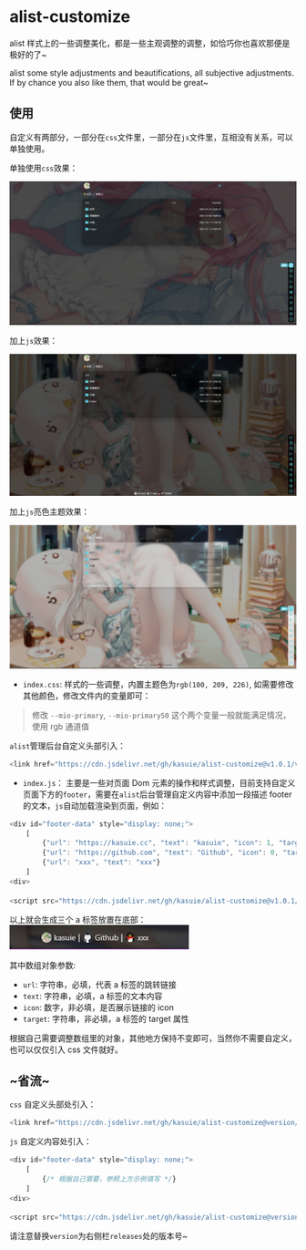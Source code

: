 <!--
 * @Author: kasuie
 * @Date: 2023-05-08 22:52:57
 * @LastEditors: kasuie
 * @LastEditTime: 2024-04-25 22:47:24
 * @Description:
-->

# alist-customize

alist 样式上的一些调整美化，都是一些主观调整的调整，如恰巧你也喜欢那便是极好的了~

alist some style adjustments and beautifications, all subjective adjustments. If by chance you also like them, that would be great~

## 使用

自定义有两部分，一部分在`css`文件里，一部分在`js`文件里，互相没有关系，可以单独使用。

单独使用`css`效果：

![alt text](v3/preview/prev-css.png)

加上`js`效果：

![alt text](v3/preview/prev-js.png)

加上`js`亮色主题效果：

![alt text](v3/preview/prev-js-light.png)

- `index.css`: 样式的一些调整，内置主题色为`rgb(100, 209, 226)`, 如需要修改其他颜色，修改文件内的变量即可：

> 修改 `--mio-primary`, `--mio-primary50` 这个两个变量一般就能满足情况，使用 rgb 通道值

`alist`管理后台自定义头部引入：

```js
<link href="https://cdn.jsdelivr.net/gh/kasuie/alist-customize@v1.0.1/v3/css/index.min.css" rel="stylesheet" type="text/css" />
```

- `index.js`： 主要是一些对页面 Dom 元素的操作和样式调整，目前支持自定义页面下方的`footer`，需要在`alist`后台管理自定义内容中添加一段描述 footer 的文本，`js`自动加载渲染到页面，例如：

```js
<div id="footer-data" style="display: none;">
    [
        {"url": "https://kasuie.cc", "text": "kasuie", "icon": 1, "target": "_blank"},
        {"url": "https://github.com", "text": "Github", "icon": 0, "target": "_blank"},
        {"url": "xxx", "text": "xxx"}
    ]
<div>

<script src="https://cdn.jsdelivr.net/gh/kasuie/alist-customize@v1.0.1/v3/js/index.min.js"></script>
```

以上就会生成三个 a 标签放置在底部：![alt text](v3/preview/image.png)

其中数组对象参数:

- `url`: 字符串，必填，代表 a 标签的跳转链接
- `text`: 字符串，必填，a 标签的文本内容
- `icon`: 数字，非必填，是否展示链接的 icon
- `target`: 字符串，非必填，a 标签的 target 属性

根据自己需要调整数组里的对象，其他地方保持不变即可，当然你不需要自定义，也可以仅仅引入 css 文件就好。

## ~省流~

`css` 自定义头部处引入：

```js
<link href="https://cdn.jsdelivr.net/gh/kasuie/alist-customize@version/v3/css/index.min.css" rel="stylesheet" type="text/css" />
```

`js` 自定义内容处引入：

```js
<div id="footer-data" style="display: none;">
    [
        {/* 根据自己需要，参照上方示例填写 */}
    ]
<div>

<script src="https://cdn.jsdelivr.net/gh/kasuie/alist-customize@version/v3/js/index.min.js"></script>
```

请注意替换`version`为右侧栏`releases`处的版本号~